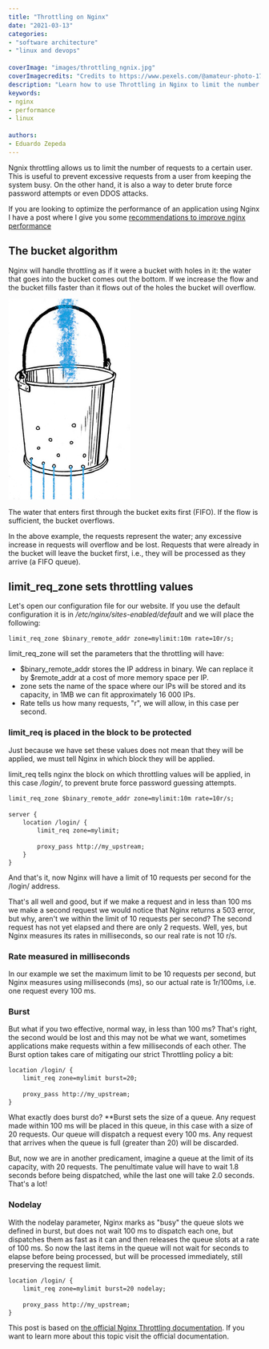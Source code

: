```yaml
---
title: "Throttling on Nginx"
date: "2021-03-13"
categories:
- "software architecture" 
- "linux and devops"

coverImage: "images/throttling_ngnix.jpg"
coverImagecredits: "Credits to https://www.pexels.com/@amateur-photo-1700447"
description: "Learn how to use Throttling in Nginx to limit the number of requests in your application, mitigating DDOS or brute force attacks."
keywords:
- nginx
- performance
- linux

authors:
- Eduardo Zepeda
---
```


Ngnix throttling allows us to limit the number of requests to a certain user. This is useful to prevent excessive requests from a user from keeping the system busy. On the other hand, it is also a way to deter brute force password attempts or even DDOS attacks.

If you are looking to optimize the performance of an application using Nginx I have a post where I give you some [recommendations to improve nginx performance](/blog/nginx-keepalive-gzip-http2-better-performance-on-your-website/)

## The bucket algorithm

Nginx will handle throttling as if it were a bucket with holes in it: the water that goes into the bucket comes out the bottom. If we increase the flow and the bucket fills faster than it flows out of the holes the bucket will overflow.

![](images/cubeta_-1.jpg)

The water that enters first through the bucket exits first (FIFO). If the flow is sufficient, the bucket overflows.

In the above example, the requests represent the water; any excessive increase in requests will overflow and be lost. Requests that were already in the bucket will leave the bucket first, i.e., they will be processed as they arrive (a FIFO queue).

## limit_req_zone sets throttling values

Let's open our configuration file for our website. If you use the default configuration it is in _/etc/nginx/sites-enabled/default_ and we will place the following:

```nginx
limit_req_zone $binary_remote_addr zone=mylimit:10m rate=10r/s;
```

limit_req_zone will set the parameters that the throttling will have:

* $binary_remote_addr stores the IP address in binary. We can replace it by $remote_addr at a cost of more memory space per IP.
* zone sets the name of the space where our IPs will be stored and its capacity, in 1MB we can fit approximately 16 000 IPs.
* Rate tells us how many requests, "r", we will allow, in this case per second.

### limit_req is placed in the block to be protected

Just because we have set these values does not mean that they will be applied, we must tell Nginx in which block they will be applied.

limit_req tells nginx the block on which throttling values will be applied, in this case _/login/_, to prevent brute force password guessing attempts.

```nginx
limit_req_zone $binary_remote_addr zone=mylimit:10m rate=10r/s;

server {
    location /login/ {
        limit_req zone=mylimit;

        proxy_pass http://my_upstream;
    }
}
```

And that's it, now Nginx will have a limit of 10 requests per second for the /login/ address.

That's all well and good, but if we make a request and in less than 100 ms we make a second request we would notice that Nginx returns a 503 error, but why, aren't we within the limit of 10 requests per second? The second request has not yet elapsed and there are only 2 requests. Well, yes, but Nginx measures its rates in milliseconds, so our real rate is not 10 r/s.

### Rate measured in milliseconds

In our example we set the maximum limit to be 10 requests per second, but Nginx measures using milliseconds (ms), so our actual rate is 1r/100ms, i.e. one request every 100 ms.

### Burst

But what if you two effective, normal way, in less than 100 ms? That's right, the second would be lost and this may not be what we want, sometimes applications make requests within a few milliseconds of each other. The Burst option takes care of mitigating our strict Throttling policy a bit:

```nginx
location /login/ {
    limit_req zone=mylimit burst=20;

    proxy_pass http://my_upstream;
}
```

What exactly does burst do? **Burst sets the size of a queue. Any request made within 100 ms will be placed in this queue, in this case with a size of 20 requests. Our queue will dispatch a request every 100 ms. Any request that arrives when the queue is full (greater than 20) will be discarded.

But, now we are in another predicament, imagine a queue at the limit of its capacity, with 20 requests. The penultimate value will have to wait 1.8 seconds before being dispatched, while the last one will take 2.0 seconds. That's a lot!

### Nodelay

With the nodelay parameter, Nginx marks as "busy" the queue slots we defined in burst, but does not wait 100 ms to dispatch each one, but dispatches them as fast as it can and then releases the queue slots at a rate of 100 ms. So now the last items in the queue will not wait for seconds to elapse before being processed, but will be processed immediately, still preserving the request limit.

```nginx
location /login/ {
    limit_req zone=mylimit burst=20 nodelay;

    proxy_pass http://my_upstream;
}
```

This post is based on [the official Nginx Throttling documentation](https://www.nginx.com/blog/rate-limiting-nginx/). If you want to learn more about this topic visit the official documentation.